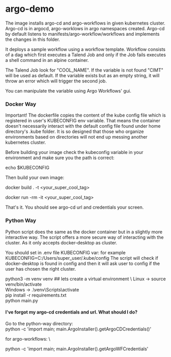 # argo-demo

The image installs argo-cd and argo-workflows in given kubernetes cluster. 
Argo-cd is in argocd, argo-worklows in argo namespaces created. Argo-cd by default listens to 
manifests/argo-workflow/workflows and implements the changes in this folder.

It deploys a sample workflow using a workflow template. Workflow consists of a dag which first 
executes a Talend Job and only if the Job fails executes a shell command in an alpine container.

The Talend Job look for "COOL_NAME". If the variable is not found "CIMT" will be used as default. If the
variable exists but as an empty string, it will throw an error which will trigger the second job.

You can manipulate the variable using Argo Workflows' gui.

###  Docker Way

Important! The dockerfile copies the content of the kube config file 
which is registered in user's KUBECONFIG env variable. That means the container doesn't necessarily interact with the default config file found under home directory's .kube folder.
It is so designed that those who organize environments based on directories 
will not end up messing another kubernetes cluster. 

Before building your image check the kubeconfig variable in your environment and make sure you
the path is correct:

echo $KUBECONFIG

Then build your own image:

docker build . -t <your_super_cool_tag>

docker run -rm -it <your_super_cool_tag>

That's it. You should see argo-cd url and credentials your screen.

### Python Way

Python script does the same as the docker container but in a slightly more interactive way.
The script offers a more secure way of interacting with the cluster. As it only accepts docker-desktop as cluster.

You should set in .env file KUBECONFIG var: for example KUBECONFIG=C:/Users/super_user/.kube/config
The script will check if docker-desktop is found in config and then it will ask user to config if the user has chosen the right cluster.

python3 -m venv venv ## lets create a virtual environment \ 
Linux -> source venv/bin/activate \
Windows -> .\venv\Scripts\activate \
pip install -r requirements.txt\
python main.py

#### I've forgot my argo-cd credentials and url. What should I do?
Go to the python-way directory: \
python -c 'import main; main.ArgoInstaller().getArgoCDCredentials()'

for argo-workflows: \

python -c 'import main; main.ArgoInstaller().getArgoWFCredentials'


